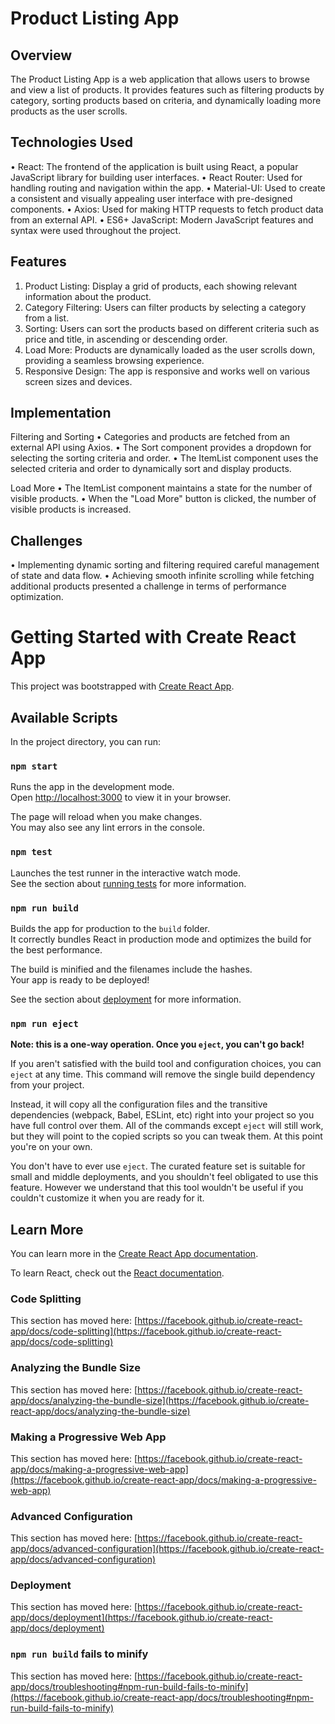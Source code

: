 # Product Listing App
## Overview
The Product Listing App is a web application that allows users to browse and view a list of products. It provides features such as filtering products by category, sorting products based on criteria, and dynamically loading more products as the user scrolls.

## Technologies Used
•	React: The frontend of the application is built using React, a popular JavaScript library for building user interfaces.
•	React Router: Used for handling routing and navigation within the app.
•	Material-UI: Used to create a consistent and visually appealing user interface with pre-designed components.
•	Axios: Used for making HTTP requests to fetch product data from an external API.
•	ES6+ JavaScript: Modern JavaScript features and syntax were used throughout the project.

## Features
1.	Product Listing: Display a grid of products, each showing relevant information about the product.
2.	Category Filtering: Users can filter products by selecting a category from a list.
3.	Sorting: Users can sort the products based on different criteria such as price and title, in ascending or descending order.
4.	Load More: Products are dynamically loaded as the user scrolls down, providing a seamless browsing experience.
5.	Responsive Design: The app is responsive and works well on various screen sizes and devices.

## Implementation
Filtering and Sorting
•	Categories and products are fetched from an external API using Axios.
•	The Sort component provides a dropdown for selecting the sorting criteria and order.
•	The ItemList component uses the selected criteria and order to dynamically sort and display products.

Load More
•	The ItemList component maintains a state for the number of visible products.
•	When the "Load More" button is clicked, the number of visible products is increased.

## Challenges
•	Implementing dynamic sorting and filtering required careful management of state and data flow.
•	Achieving smooth infinite scrolling while fetching additional products presented a challenge in terms of performance optimization.

# Getting Started with Create React App

This project was bootstrapped with [Create React App](https://github.com/facebook/create-react-app).

## Available Scripts

In the project directory, you can run:

### `npm start`

Runs the app in the development mode.\
Open [http://localhost:3000](http://localhost:3000) to view it in your browser.

The page will reload when you make changes.\
You may also see any lint errors in the console.

### `npm test`

Launches the test runner in the interactive watch mode.\
See the section about [running tests](https://facebook.github.io/create-react-app/docs/running-tests) for more information.

### `npm run build`

Builds the app for production to the `build` folder.\
It correctly bundles React in production mode and optimizes the build for the best performance.

The build is minified and the filenames include the hashes.\
Your app is ready to be deployed!

See the section about [deployment](https://facebook.github.io/create-react-app/docs/deployment) for more information.

### `npm run eject`

**Note: this is a one-way operation. Once you `eject`, you can't go back!**

If you aren't satisfied with the build tool and configuration choices, you can `eject` at any time. This command will remove the single build dependency from your project.

Instead, it will copy all the configuration files and the transitive dependencies (webpack, Babel, ESLint, etc) right into your project so you have full control over them. All of the commands except `eject` will still work, but they will point to the copied scripts so you can tweak them. At this point you're on your own.

You don't have to ever use `eject`. The curated feature set is suitable for small and middle deployments, and you shouldn't feel obligated to use this feature. However we understand that this tool wouldn't be useful if you couldn't customize it when you are ready for it.

## Learn More

You can learn more in the [Create React App documentation](https://facebook.github.io/create-react-app/docs/getting-started).

To learn React, check out the [React documentation](https://reactjs.org/).

### Code Splitting

This section has moved here: [https://facebook.github.io/create-react-app/docs/code-splitting](https://facebook.github.io/create-react-app/docs/code-splitting)

### Analyzing the Bundle Size

This section has moved here: [https://facebook.github.io/create-react-app/docs/analyzing-the-bundle-size](https://facebook.github.io/create-react-app/docs/analyzing-the-bundle-size)

### Making a Progressive Web App

This section has moved here: [https://facebook.github.io/create-react-app/docs/making-a-progressive-web-app](https://facebook.github.io/create-react-app/docs/making-a-progressive-web-app)

### Advanced Configuration

This section has moved here: [https://facebook.github.io/create-react-app/docs/advanced-configuration](https://facebook.github.io/create-react-app/docs/advanced-configuration)

### Deployment

This section has moved here: [https://facebook.github.io/create-react-app/docs/deployment](https://facebook.github.io/create-react-app/docs/deployment)

### `npm run build` fails to minify

This section has moved here: [https://facebook.github.io/create-react-app/docs/troubleshooting#npm-run-build-fails-to-minify](https://facebook.github.io/create-react-app/docs/troubleshooting#npm-run-build-fails-to-minify)
